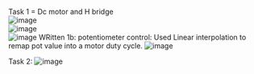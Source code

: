 Task 1 = Dc motor and H bridge  
![image](https://github.com/user-attachments/assets/13da9633-284a-4ac8-8619-ba7edf302ae7)  
![image](https://github.com/user-attachments/assets/2bea24b9-dbdd-40a2-ad83-824ad12a705f)  
![image](https://github.com/user-attachments/assets/1462aab7-2c77-4642-80b0-392b37f77ba2)
WRitten 
1b: potentiometer control:
Used Linear interpolation to remap pot value into a motor duty cycle.
![image](https://github.com/user-attachments/assets/762f9709-a4cc-4b05-8596-2ed699592894)

Task 2:
![image](https://github.com/user-attachments/assets/03ee6543-e0fb-45be-833d-0a0e9e777858)
